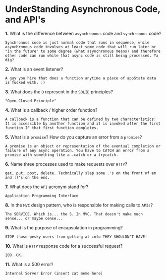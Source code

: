 # UnderStanding Asynchronous Code, and API's

**1.** What is the difference between `asynchronous` code and `synchronous` code?
<!-- enter you answer in the space below -->
```
Synchronous code is just normal code that runs in sequence, while asynchronous code involves at least some code that will run later or "in the future" to some degree (what asynchronous means) and therefore other code can run while that async code is still being processed. Ya dig?
```
**2.** What is an event listener?
<!-- enter you answer in the space below -->
```
A guy you hire that does a function anytime a piece of appState data is fucked with. :)
```
**3.** What does the `O` represent in the `SOLID` principles?
<!-- enter you answer in the space below -->
```
"Open-Closed Principle"
```
**4.** What is a callback / higher order function?
<!-- enter you answer in the space below -->
```
A callback is a function that can be defined by two characteristics: It is accessible by another function and it is invoked after the first function IF that first function completes.
```
**5.** What is a `promise`? How do you capture an error from a `promise`?
<!-- enter you answer in the space below -->
```
A promise is an object or representation of the eventual completion or failure of any async operation. You have to CATCH an error from a promise with something like a .catch or a trycatch.
```
**6.** Name three processes used to make requests over `HTTP`?
<!-- enter you answer in the space below -->
```
get, put, post, delete. Technically slap some .'s on the front of em and ()'s on the end.
```
**7.** What does the `API` acronym stand for?
<!-- enter you answer in the space below -->
```
Application Programming Interface
```
**8.** In the `MVC` design pattern, who is responsible for making calls to `APIs`?
<!-- enter you answer in the space below -->
```
The SERVICE. Which is... the S. In MVC. That doesn't make much sense... or maybe cense...
```
**9.** What is the purpose of encapsulation in programming?
<!-- enter you answer in the space below -->
```
STOP those pesky users from getting at info THEY SHOULDN'T HAVE!
```
**10.** What is `HTTP` response code for a successful request?
<!-- enter you answer in the space below -->
```
200. OK.
```
**11.** What is a 500 error?
<!-- enter you answer in the space below -->
```
Internal Server Error (insert cat meme here)
```